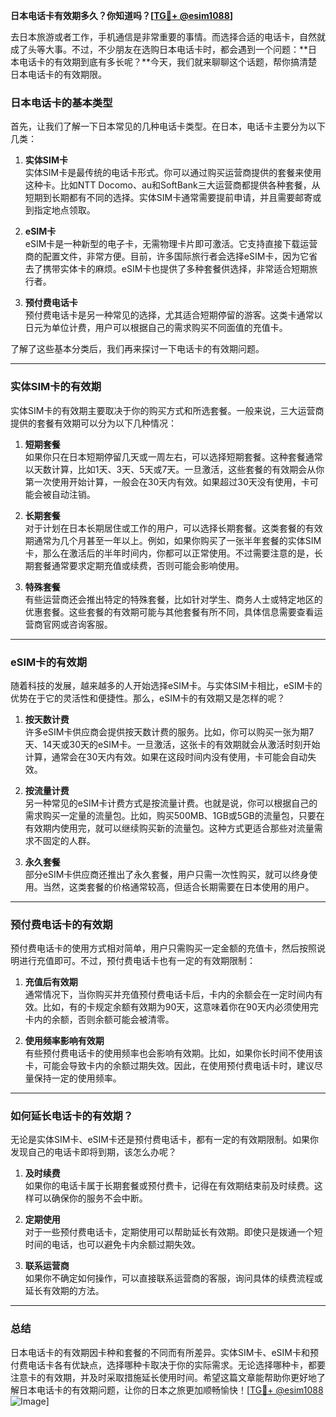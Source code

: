 **日本电话卡有效期多久？你知道吗？[[TG💪+ @esim1088](https://t.me/s/esim1088)]**

去日本旅游或者工作，手机通信是非常重要的事情。而选择合适的电话卡，自然就成了头等大事。不过，不少朋友在选购日本电话卡时，都会遇到一个问题：**日本电话卡的有效期到底有多长呢？**今天，我们就来聊聊这个话题，帮你搞清楚日本电话卡的有效期限。

### 日本电话卡的基本类型

首先，让我们了解一下日本常见的几种电话卡类型。在日本，电话卡主要分为以下几类：

1. **实体SIM卡**  
   实体SIM卡是最传统的电话卡形式。你可以通过购买运营商提供的套餐来使用这种卡。比如NTT Docomo、au和SoftBank三大运营商都提供各种套餐，从短期到长期都有不同的选择。实体SIM卡通常需要提前申请，并且需要邮寄或到指定地点领取。

2. **eSIM卡**  
   eSIM卡是一种新型的电子卡，无需物理卡片即可激活。它支持直接下载运营商的配置文件，非常方便。目前，许多国际旅行者会选择eSIM卡，因为它省去了携带实体卡的麻烦。eSIM卡也提供了多种套餐供选择，非常适合短期旅行者。

3. **预付费电话卡**  
   预付费电话卡是另一种常见的选择，尤其适合短期停留的游客。这类卡通常以日元为单位计费，用户可以根据自己的需求购买不同面值的充值卡。

了解了这些基本分类后，我们再来探讨一下电话卡的有效期问题。

---

### 实体SIM卡的有效期

实体SIM卡的有效期主要取决于你的购买方式和所选套餐。一般来说，三大运营商提供的套餐有效期可以分为以下几种情况：

1. **短期套餐**  
   如果你只在日本短期停留几天或一周左右，可以选择短期套餐。这种套餐通常以天数计算，比如1天、3天、5天或7天。一旦激活，这些套餐的有效期会从你第一次使用开始计算，一般会在30天内有效。如果超过30天没有使用，卡可能会被自动注销。

2. **长期套餐**  
   对于计划在日本长期居住或工作的用户，可以选择长期套餐。这类套餐的有效期通常为几个月甚至一年以上。例如，如果你购买了一张半年套餐的实体SIM卡，那么在激活后的半年时间内，你都可以正常使用。不过需要注意的是，长期套餐通常要求定期充值或续费，否则可能会影响使用。

3. **特殊套餐**  
   有些运营商还会推出特定的特殊套餐，比如针对学生、商务人士或特定地区的优惠套餐。这些套餐的有效期可能与其他套餐有所不同，具体信息需要查看运营商官网或咨询客服。

---

### eSIM卡的有效期

随着科技的发展，越来越多的人开始选择eSIM卡。与实体SIM卡相比，eSIM卡的优势在于它的灵活性和便捷性。那么，eSIM卡的有效期又是怎样的呢？

1. **按天数计费**  
   许多eSIM卡供应商会提供按天数计费的服务。比如，你可以购买一张为期7天、14天或30天的eSIM卡。一旦激活，这张卡的有效期就会从激活时刻开始计算，通常会在30天内有效。如果在这段时间内没有使用，卡可能会自动失效。

2. **按流量计费**  
   另一种常见的eSIM卡计费方式是按流量计费。也就是说，你可以根据自己的需求购买一定量的流量包。比如，购买500MB、1GB或5GB的流量包，只要在有效期内使用完，就可以继续购买新的流量包。这种方式更适合那些对流量需求不固定的人群。

3. **永久套餐**  
   部分eSIM卡供应商还推出了永久套餐，用户只需一次性购买，就可以终身使用。当然，这类套餐的价格通常较高，但适合长期需要在日本使用的用户。

---

### 预付费电话卡的有效期

预付费电话卡的使用方式相对简单，用户只需购买一定金额的充值卡，然后按照说明进行充值即可。不过，预付费电话卡也有一定的有效期限制：

1. **充值后有效期**  
   通常情况下，当你购买并充值预付费电话卡后，卡内的余额会在一定时间内有效。比如，有的卡规定余额有效期为90天，这意味着你在90天内必须使用完卡内的余额，否则余额可能会被清零。

2. **使用频率影响有效期**  
   有些预付费电话卡的使用频率也会影响有效期。比如，如果你长时间不使用该卡，可能会导致卡内的余额过期失效。因此，在使用预付费电话卡时，建议尽量保持一定的使用频率。

---

### 如何延长电话卡的有效期？

无论是实体SIM卡、eSIM卡还是预付费电话卡，都有一定的有效期限制。如果你发现自己的电话卡即将到期，该怎么办呢？

1. **及时续费**  
   如果你的电话卡属于长期套餐或预付费卡，记得在有效期结束前及时续费。这样可以确保你的服务不会中断。

2. **定期使用**  
   对于一些预付费电话卡，定期使用可以帮助延长有效期。即使只是拨通一个短时间的电话，也可以避免卡内余额过期失效。

3. **联系运营商**  
   如果你不确定如何操作，可以直接联系运营商的客服，询问具体的续费流程或延长有效期的方法。

---

### 总结

日本电话卡的有效期因卡种和套餐的不同而有所差异。实体SIM卡、eSIM卡和预付费电话卡各有优缺点，选择哪种卡取决于你的实际需求。无论选择哪种卡，都要注意卡的有效期，并及时采取措施延长使用时间。希望这篇文章能帮助你更好地了解日本电话卡的有效期问题，让你的日本之旅更加顺畅愉快！[[TG💪+ @esim1088](https://t.me/s/esim1088) ![Image](https://i.postimg.cc/4NQfJmqS/Snipaste-2025-05-13-00-14-12.png)]